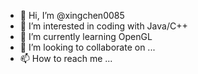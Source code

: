- 👋 Hi, I’m @xingchen0085
- 👀 I’m interested in coding with Java/C++
- 🌱 I’m currently learning OpenGL
- 💞️ I’m looking to collaborate on ...
- 📫 How to reach me ...

<!---
xingchen0085/xingchen0085 is a ✨ special ✨ repository because its `README.md` (this file) appears on your GitHub profile.
You can click the Preview link to take a look at your changes.
--->
